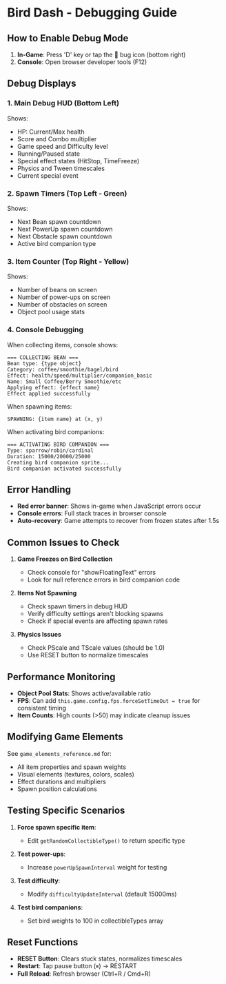 # Bird Dash - Debugging Guide

## How to Enable Debug Mode

1. **In-Game**: Press 'D' key or tap the 🐞 bug icon (bottom right)
2. **Console**: Open browser developer tools (F12)

## Debug Displays

### 1. Main Debug HUD (Bottom Left)
Shows:
- HP: Current/Max health
- Score and Combo multiplier
- Game speed and Difficulty level
- Running/Paused state
- Special effect states (HitStop, TimeFreeze)
- Physics and Tween timescales
- Current special event

### 2. Spawn Timers (Top Left - Green)
Shows:
- Next Bean spawn countdown
- Next PowerUp spawn countdown
- Next Obstacle spawn countdown
- Active bird companion type

### 3. Item Counter (Top Right - Yellow)
Shows:
- Number of beans on screen
- Number of power-ups on screen
- Number of obstacles on screen
- Object pool usage stats

### 4. Console Debugging
When collecting items, console shows:
```
=== COLLECTING BEAN ===
Bean type: {type object}
Category: coffee/smoothie/bagel/bird
Effect: health/speed/multiplier/companion_basic
Name: Small Coffee/Berry Smoothie/etc
Applying effect: {effect name}
Effect applied successfully
```

When spawning items:
```
SPAWNING: {item name} at (x, y)
```

When activating bird companions:
```
=== ACTIVATING BIRD COMPANION ===
Type: sparrow/robin/cardinal
Duration: 15000/20000/25000
Creating bird companion sprite...
Bird companion activated successfully
```

## Error Handling

- **Red error banner**: Shows in-game when JavaScript errors occur
- **Console errors**: Full stack traces in browser console
- **Auto-recovery**: Game attempts to recover from frozen states after 1.5s

## Common Issues to Check

1. **Game Freezes on Bird Collection**
   - Check console for "showFloatingText" errors
   - Look for null reference errors in bird companion code

2. **Items Not Spawning**
   - Check spawn timers in debug HUD
   - Verify difficulty settings aren't blocking spawns
   - Check if special events are affecting spawn rates

3. **Physics Issues**
   - Check PScale and TScale values (should be 1.0)
   - Use RESET button to normalize timescales

## Performance Monitoring

- **Object Pool Stats**: Shows active/available ratio
- **FPS**: Can add `this.game.config.fps.forceSetTimeOut = true` for consistent timing
- **Item Counts**: High counts (>50) may indicate cleanup issues

## Modifying Game Elements

See `game_elements_reference.md` for:
- All item properties and spawn weights
- Visual elements (textures, colors, scales)
- Effect durations and multipliers
- Spawn position calculations

## Testing Specific Scenarios

1. **Force spawn specific item**: 
   - Edit `getRandomCollectibleType()` to return specific type
   
2. **Test power-ups**:
   - Increase `powerUpSpawnInterval` weight for testing
   
3. **Test difficulty**:
   - Modify `difficultyUpdateInterval` (default 15000ms)

4. **Test bird companions**:
   - Set bird weights to 100 in collectibleTypes array

## Reset Functions

- **RESET Button**: Clears stuck states, normalizes timescales
- **Restart**: Tap pause button (⏸) → RESTART
- **Full Reload**: Refresh browser (Ctrl+R / Cmd+R)
